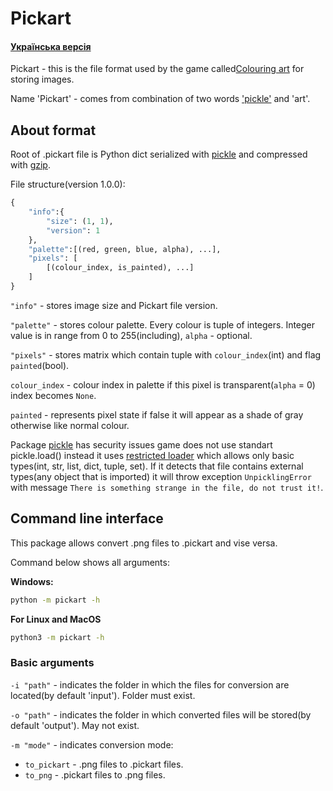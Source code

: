 # Pickart
#### [Українська версія](https://github.com/AntynK/Pickart/blob/main/README_UA.md)

Pickart - this is the file format used by the game called[Colouring art](https://github.com/AntynK/ColouringArt) for storing images.

Name 'Pickart' - comes from combination of two words ['pickle'](https://docs.python.org/3.9/library/pickle.html) and 'art'.

## About format
Root of .pickart file is Python dict serialized with [pickle](https://docs.python.org/3.9/library/pickle.html) and compressed with [gzip](https://docs.python.org/3.9/library/gzip.html).

File structure(version 1.0.0):
``` Python
{
    "info":{
        "size": (1, 1),
        "version": 1
    },
    "palette":[(red, green, blue, alpha), ...],
    "pixels": [
        [(colour_index, is_painted), ...]
    ]
}
```

`"info"` - stores image size and Pickart file version.

`"palette"` - stores colour palette. Every colour is tuple of integers. Integer value is in range from 0 to 255(including), `alpha` - optional. 

`"pixels"` - stores matrix which contain tuple with `colour_index`(int) and flag `painted`(bool). 

`colour_index` - colour index in palette if this pixel is transparent(`alpha` = 0) index becomes `None`.

`painted` - represents pixel state if false it will appear as a shade of gray otherwise like normal colour. 

Package [pickle](https://docs.python.org/3.9/library/pickle.html) has security issues game does not use standart pickle.load() instead it uses [restricted loader](https://docs.python.org/3/library/pickle.html#restricting-globals) which allows only basic types(int, str, list, dict, tuple, set). If it detects that file contains external types(any object that is imported) it will throw exception `UnpicklingError` with message `There is something strange in the file, do not trust it!`.


## Command line interface
This package allows convert .png files to .pickart and vise versa.

Command below shows all arguments:

**Windows:**
```bash
python -m pickart -h
```
**For Linux and MacOS**
```bash
python3 -m pickart -h
```

### Basic arguments
`-i "path"` - indicates the folder in which the files for conversion are located(by default 'input'). Folder must exist.

`-o "path"` - indicates the folder in which converted files will be stored(by default 'output'). May not exist.

`-m "mode"` - indicates conversion mode: 
* `to_pickart` - .png files to .pickart files.
* `to_png` - .pickart files to .png files.
